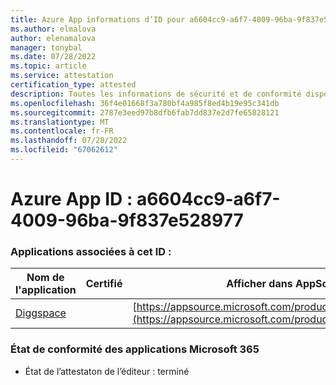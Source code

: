 ```yaml
---
title: Azure App informations d’ID pour a6604cc9-a6f7-4009-96ba-9f837e528977
ms.author: elmalova
author: elenamalova
manager: tonybal
ms.date: 07/28/2022
ms.topic: article
ms.service: attestation
certification_type: attested
description: Toutes les informations de sécurité et de conformité disponibles pour a6604cc9-a6f7-4009-96ba-9f837e528977.
ms.openlocfilehash: 36f4e01668f3a780bf4a985f8ed4b19e95c341db
ms.sourcegitcommit: 2787e3eed97b8dfb6fab7dd837e2d7fe65828121
ms.translationtype: MT
ms.contentlocale: fr-FR
ms.lasthandoff: 07/28/2022
ms.locfileid: "67062612"
---
```

# <a name="azure-app-id-a6604cc9-a6f7-4009-96ba-9f837e528977"></a>Azure App ID : a6604cc9-a6f7-4009-96ba-9f837e528977


### <a name="apps-associated-with-this-id"></a>Applications associées à cet ID :
| **Nom de l'application** | **Certifié** | **Afficher dans AppSource** |
|--------------|---------------|-----------------------|
| [Diggspace](../forward/WA200004347.md) |  | [https://appsource.microsoft.com/product/office/WA200004347](https://appsource.microsoft.com/product/office/WA200004347) |

### <a name="microsoft-365-app-compliance-status"></a>État de conformité des applications Microsoft 365
- État de l’attestaton de l’éditeur : terminé
